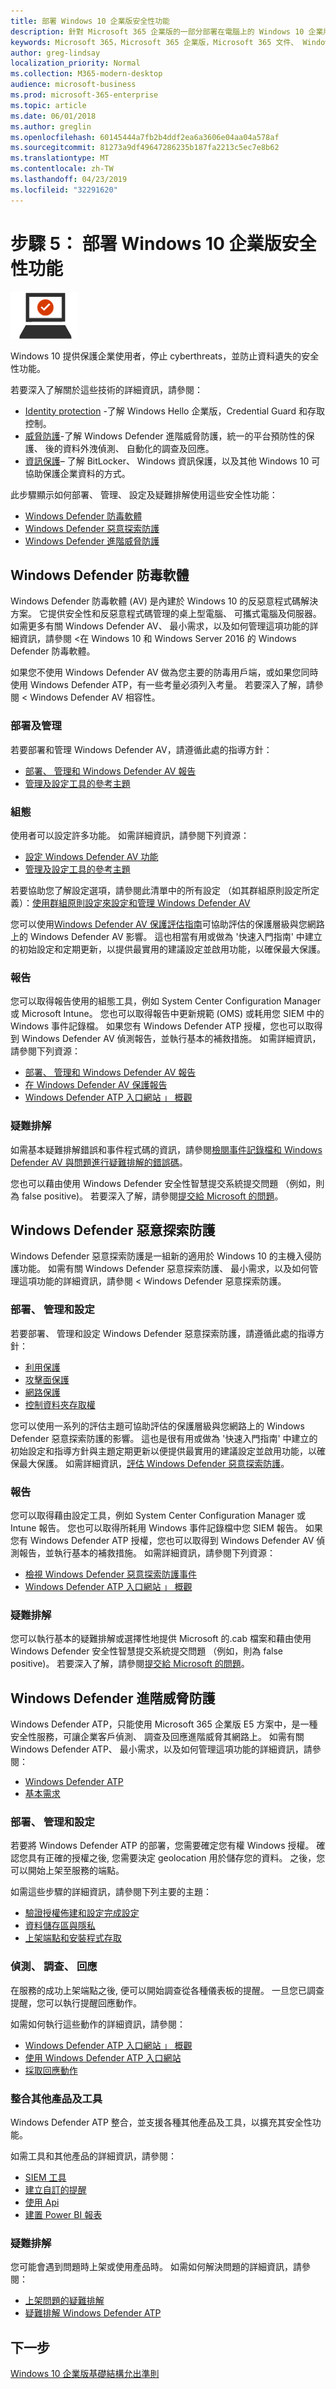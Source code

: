 ```yaml
---
title: 部署 Windows 10 企業版安全性功能
description: 針對 Microsoft 365 企業版的一部分部署在電腦上的 Windows 10 企業版所需的步驟提供高階指導。
keywords: Microsoft 365，Microsoft 365 企業版，Microsoft 365 文件、 Windows 10 企業版安全性
author: greg-lindsay
localization_priority: Normal
ms.collection: M365-modern-desktop
audience: microsoft-business
ms.prod: microsoft-365-enterprise
ms.topic: article
ms.date: 06/01/2018
ms.author: greglin
ms.openlocfilehash: 60145444a7fb2b4ddf2ea6a3606e04aa04a578af
ms.sourcegitcommit: 81273a9df49647286235b187fa2213c5ec7e8b62
ms.translationtype: MT
ms.contentlocale: zh-TW
ms.lasthandoff: 04/23/2019
ms.locfileid: "32291620"
---
```

# <a name="step-5-deploy-windows-10-enterprise-security-features"></a>步驟 5： 部署 Windows 10 企業版安全性功能

![](./media/deploy-foundation-infrastructure/win10enterprise_icon-small.png)

Windows 10 提供保護企業使用者，停止 cyberthreats，並防止資料遺失的安全性功能。 

若要深入了解關於這些技術的詳細資訊，請參閱：
* [Identity protection](https://docs.microsoft.com/windows/security/identity-protection/) -了解 Windows Hello 企業版，Credential Guard 和存取控制。
* [威脅防護](https://docs.microsoft.com/windows/threat-protection/)-了解 Windows Defender 進階威脅防護，統一的平台預防性的保護、 後的資料外洩偵測、 自動化的調查及回應。
* [資訊保護](https://docs.microsoft.com/windows/security/information-protection/)– 了解 BitLocker、 Windows 資訊保護，以及其他 Windows 10 可協助保護企業資料的方式。 

此步驟顯示如何部署、 管理、 設定及疑難排解使用這些安全性功能：

* [Windows Defender 防毒軟體](#windows-defender-antivirus)
* [Windows Defender 惡意探索防護](#windows-defender-exploit-guard)
* [Windows Defender 進階威脅防護](#windows-defender-advanced-threat-protection)

<a name="windows10-sec-av"></a>
## <a name="windows-defender-antivirus"></a>Windows Defender 防毒軟體
Windows Defender 防毒軟體 (AV) 是內建於 Windows 10 的反惡意程式碼解決方案。 它提供安全性和反惡意程式碼管理的桌上型電腦、 可攜式電腦及伺服器。 如需更多有關 Windows Defender AV、 最小需求，以及如何管理這項功能的詳細資訊，請參閱 <<c0>在 Windows 10 和 Windows Server 2016 的 Windows Defender 防毒軟體。

如果您不使用 Windows Defender AV 做為您主要的防毒用戶端，或如果您同時使用 Windows Defender ATP，有一些考量必須列入考量。 若要深入了解，請參閱 < <b0>Windows Defender AV 相容性</b0>。

### <a name="deployment-and-management"></a>部署及管理
若要部署和管理 Windows Defender AV，請遵循此處的指導方針：

* [部署、 管理和 Windows Defender AV 報告](https://docs.microsoft.com/windows/threat-protection/windows-defender-antivirus/deploy-manage-report-windows-defender-antivirus)
* [管理及設定工具的參考主題](https://docs.microsoft.com/windows/threat-protection/windows-defender-antivirus/configuration-management-reference-windows-defender-antivirus)

### <a name="configuration"></a>組態
使用者可以設定許多功能。 如需詳細資訊，請參閱下列資源：

* [設定 Windows Defender AV 功能](https://docs.microsoft.com/windows/threat-protection/windows-defender-antivirus/configure-windows-defender-antivirus-features)
* [管理及設定工具的參考主題](https://docs.microsoft.com/windows/threat-protection/windows-defender-antivirus/configuration-management-reference-windows-defender-antivirus)

若要協助您了解設定選項，請參閱此清單中的所有設定 （如其群組原則設定所定義）：[使用群組原則設定來設定和管理 Windows Defender AV](https://docs.microsoft.com/windows/threat-protection/windows-defender-antivirus/use-group-policy-windows-defender-antivirus)

您可以使用[Windows Defender AV 保護評估指南](https://docs.microsoft.com/windows/threat-protection/windows-defender-antivirus/evaluate-windows-defender-antivirus)可協助評估的保護層級與您網路上的 Windows Defender AV 影響。 這也相當有用或做為 '快速入門指南' 中建立的初始設定和定期更新，以提供最實用的建議設定並啟用功能，以確保最大保護。

### <a name="reporting"></a>報告
您可以取得報告使用的組態工具，例如 System Center Configuration Manager 或 Microsoft Intune。 您也可以取得報告中更新規範 (OMS) 或耗用您 SIEM 中的 Windows 事件記錄檔。 如果您有 Windows Defender ATP 授權，您也可以取得到 Windows Defender AV 偵測報告，並執行基本的補救措施。 如需詳細資訊，請參閱下列資源：
* [部署、 管理和 Windows Defender AV 報告](https://docs.microsoft.com/windows/threat-protection/windows-defender-antivirus/deploy-manage-report-windows-defender-antivirus)
* [在 Windows Defender AV 保護報告](https://docs.microsoft.com/windows/threat-protection/windows-defender-antivirus/report-monitor-windows-defender-antivirus)
* [Windows Defender ATP 入口網站 」 概觀](https://go.microsoft.com/fwlink/?linkid=861596)

### <a name="troubleshooting"></a>疑難排解
如需基本疑難排解錯誤和事件程式碼的資訊，請參閱[檢閱事件記錄檔和 Windows Defender AV 與問題進行疑難排解的錯誤碼](https://docs.microsoft.com/windows/threat-protection/windows-defender-antivirus/troubleshoot-windows-defender-antivirus)。

您也可以藉由使用 Windows Defender 安全性智慧提交系統提交問題 （例如，則為 false positive)。 若要深入了解，請參閱[提交給 Microsoft 的問題](https://www.microsoft.com/wdsi/filesubmission)。

<a name="windows10-sec-eg"></a>
## <a name="windows-defender-exploit-guard"></a>Windows Defender 惡意探索防護
Windows Defender 惡意探索防護是一組新的適用於 Windows 10 的主機入侵防護功能。 如需有關 Windows Defender 惡意探索防護、 最小需求，以及如何管理這項功能的詳細資訊，請參閱 < <b0>Windows Defender 惡意探索防護</b0>。

### <a name="deployment-management-and-configuration"></a>部署、 管理和設定
若要部署、 管理和設定 Windows Defender 惡意探索防護，請遵循此處的指導方針：
* [利用保護](https://docs.microsoft.com/windows/threat-protection/windows-defender-exploit-guard/exploit-protection-exploit-guard)
* [攻擊面保護](https://docs.microsoft.com/windows/threat-protection/windows-defender-exploit-guard/attack-surface-reduction-exploit-guard?ocid=cx-docs-msa4053440)
* [網路保護](https://docs.microsoft.com/windows/threat-protection/windows-defender-exploit-guard/network-protection-exploit-guard)
* [控制資料夾存取權](https://docs.microsoft.com/windows/threat-protection/windows-defender-exploit-guard/controlled-folders-exploit-guard)

您可以使用一系列的評估主題可協助評估的保護層級與您網路上的 Windows Defender 惡意探索防護的影響。 這也是很有用或做為 '快速入門指南' 中建立的初始設定和指導方針與主題定期更新以便提供最實用的建議設定並啟用功能，以確保最大保護。 如需詳細資訊，[評估 Windows Defender 惡意探索防護](https://docs.microsoft.com/windows/threat-protection/windows-defender-exploit-guard/evaluate-windows-defender-exploit-guard)。

### <a name="reporting"></a>報告
您可以取得藉由設定工具，例如 System Center Configuration Manager 或 Intune 報告。 您也可以取得所耗用 Windows 事件記錄檔中您 SIEM 報告。 如果您有 Windows Defender ATP 授權，您也可以取得到 Windows Defender AV 偵測報告，並執行基本的補救措施。 如需詳細資訊，請參閱下列資源：
* [檢視 Windows Defender 惡意探索防護事件](https://docs.microsoft.com/windows/threat-protection/windows-defender-exploit-guard/event-views-exploit-guard)
* [Windows Defender ATP 入口網站 」 概觀](https://go.microsoft.com/fwlink/?linkid=861596)

### <a name="troubleshooting"></a>疑難排解
您可以執行基本的疑難排解或選擇性地提供 Microsoft 的.cab 檔案和藉由使用 Windows Defender 安全性智慧提交系統提交問題 （例如，則為 false positive)。 若要深入了解，請參閱[提交給 Microsoft 的問題](https://www.microsoft.com/wdsi/filesubmission)。


<a name="windows10-sec-atp"></a>
## <a name="windows-defender-advanced-threat-protection"></a>Windows Defender 進階威脅防護
Windows Defender ATP，只能使用 Microsoft 365 企業版 E5 方案中，是一種安全性服務，可讓企業客戶偵測、 調查及回應進階威脅其網路上。 如需有關 Windows Defender ATP、 最小需求，以及如何管理這項功能的詳細資訊，請參閱：

* [Windows Defender ATP](https://docs.microsoft.com/windows/threat-protection/windows-defender-atp/windows-defender-advanced-threat-protection)
* [基本需求](https://docs.microsoft.com/windows/threat-protection/windows-defender-atp/minimum-requirements-windows-defender-advanced-threat-protection)

### <a name="deployment-management-and-configuration"></a>部署、 管理和設定
若要將 Windows Defender ATP 的部署，您需要確定您有權 Windows 授權。 確認您具有正確的授權之後, 您需要決定 geolocation 用於儲存您的資料。 之後，您可以開始上架至服務的端點。

如需這些步驟的詳細資訊，請參閱下列主要的主題： 

* [驗證授權佈建和設定完成設定](https://docs.microsoft.com/windows/threat-protection/windows-defender-atp/licensing-windows-defender-advanced-threat-protection)
* [資料儲存區與隱私](https://docs.microsoft.com/windows/threat-protection/windows-defender-atp/data-storage-privacy-windows-defender-advanced-threat-protection)
* [上架端點和安裝程式存取](https://docs.microsoft.com/windows/threat-protection/windows-defender-atp/onboard-configure-windows-defender-advanced-threat-protection)

### <a name="detect-investigate-respond"></a>偵測、 調查、 回應
在服務的成功上架端點之後, 便可以開始調查從各種儀表板的提醒。 一旦您已調查提醒，您可以執行提醒回應動作。 

如需如何執行這些動作的詳細資訊，請參閱：
* [Windows Defender ATP 入口網站 」 概觀](https://go.microsoft.com/fwlink/?linkid=861596)
* [使用 Windows Defender ATP 入口網站](https://docs.microsoft.com/windows/threat-protection/windows-defender-atp/use-windows-defender-advanced-threat-protection)
* [採取回應動作](https://docs.microsoft.com/windows/threat-protection/windows-defender-atp/response-actions-windows-defender-advanced-threat-protection)

### <a name="integrate-with-other-products-and-tools"></a>整合其他產品及工具
Windows Defender ATP 整合，並支援各種其他產品及工具，以擴充其安全性功能。 

如需工具和其他產品的詳細資訊，請參閱：
* [SIEM 工具](https://docs.microsoft.com/windows/threat-protection/windows-defender-atp/configure-siem-windows-defender-advanced-threat-protection)
* [建立自訂的提醒](https://docs.microsoft.com/windows/threat-protection/windows-defender-atp/use-custom-ti-windows-defender-advanced-threat-protection)
* [使用 Api](https://docs.microsoft.com/windows/threat-protection/windows-defender-atp/exposed-apis-windows-defender-advanced-threat-protection)
* [建置 Power BI 報表](https://docs.microsoft.com/windows/threat-protection/windows-defender-atp/powerbi-reports-windows-defender-advanced-threat-protection)

### <a name="troubleshooting"></a>疑難排解
您可能會遇到問題時上架或使用產品時。 如需如何解決問題的詳細資訊，請參閱：
* [上架問題的疑難排解](https://docs.microsoft.com/windows/threat-protection/windows-defender-atp/troubleshoot-onboarding-windows-defender-advanced-threat-protection)
* [疑難排解 Windows Defender ATP](https://docs.microsoft.com/windows/threat-protection/windows-defender-atp/troubleshoot-windows-defender-advanced-threat-protection)

## <a name="next-step"></a>下一步

[Windows 10 企業版基礎結構允出準則](windows10-exit-criteria.md)
